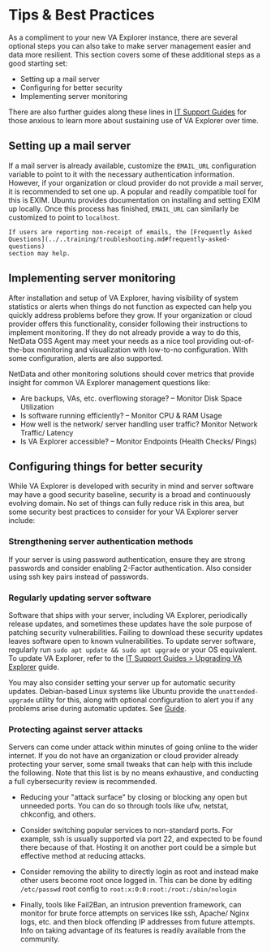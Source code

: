 # Tips & Best Practices

As a compliment to your new VA Explorer instance, there are several optional
steps you can also take to make server management easier and data more resilient.
This section covers some of these additional steps as a good starting set:

- Setting up a mail server
- Configuring for better security
- Implementing server monitoring

There are also further guides along these lines in [IT Support Guides](../../training/it_guides) for
those anxious to learn more about sustaining use of VA Explorer over time.

## Setting up a mail server

If a mail server is already available, customize the `EMAIL_URL` configuration
variable to point to it with the necessary authentication information. However,
if your organization or cloud provider do not provide a mail server, it is
recommended to set one up. A popular and readily compatible tool for this is
EXIM. Ubuntu provides documentation on installing and setting EXIM up locally.
Once this process has finished, `EMAIL_URL` can similarly be customized to point
to `localhost`.

```{note}
If users are reporting non-receipt of emails, the [Frequently Asked Questions](../..training/troubleshooting.md#frequently-asked-questions)
section may help.
```

## Implementing server monitoring

After installation and setup of VA Explorer, having visibility of system
statistics or alerts when things do not function as expected can help you
quickly address problems before they grow. If your organization or cloud
provider offers this functionality, consider following their instructions to
implement monitoring. If they do not already provide a way to do this, NetData
OSS Agent may meet your needs as a nice tool providing out-of-the-box monitoring
and visualization with low-to-no configuration. With some configuration, alerts
are also supported.

NetData and other monitoring solutions should cover metrics that provide insight
for common VA Explorer management questions like:

- Are backups, VAs, etc. overflowing storage? – Monitor Disk Space Utilization
- Is software running efficiently? – Monitor CPU & RAM Usage
- How well is the network/ server handling user traffic? Monitor Network Traffic/ Latency
- Is VA Explorer accessible? – Monitor Endpoints (Health Checks/ Pings)

## Configuring things for better security

While VA Explorer is developed with security in mind and server software may have
a good security baseline, security is a broad and continuously evolving domain.
No set of things can fully reduce risk in this area, but some security best
practices to consider for your VA Explorer server include:

### Strengthening server authentication methods

If your server is using password authentication, ensure they are strong passwords
and consider enabling 2-Factor authentication. Also consider using ssh key pairs
instead of passwords.

### Regularly updating server software

Software that ships with your server, including VA Explorer, periodically release
updates, and sometimes these updates have the sole purpose of patching security
vulnerabilities. Failing to download these security updates leaves software open
to known vulnerabilities. To update server software, regularly run
`sudo apt update && sudo apt upgrade` or your OS equivalent. To update VA
Explorer, refer to the [IT Support Guides > Upgrading VA Explorer](../../training/it_guides.md#upgrading-va-explorer)
guide.

You may also consider setting your server up for automatic security updates.
Debian-based Linux systems like Ubuntu provide the `unattended-upgrade` utility
for this, along with optional configuration to alert you if any problems arise
during automatic updates. See [Guide](https://help.ubuntu.com/community/AutomaticSecurityUpdates).

### Protecting against server attacks

Servers can come under attack within minutes of going online to the wider internet.
If you do not have an organization or cloud provider already protecting your
server, some small tweaks that can help with this include the following. Note
that this list is by no means exhaustive, and conducting a full cybersecurity
review is recommended.

- Reducing your "attack surface" by closing or blocking any open but unneeded
ports. You can do so through tools like ufw, netstat, chkconfig, and others.

- Consider switching popular services to non-standard ports. For example, ssh
is usually supported via port 22, and expected to be found there because of that.
Hosting it on another port could be a simple but effective method at reducing
attacks.

- Consider removing the ability to directly login as root and instead make other
users become root once logged in. This can be done by editing `/etc/passwd` root
config to `root:x:0:0:root:/root:/sbin/nologin`

- Finally, tools like Fail2Ban, an intrusion prevention framework, can monitor
for brute force attempts on services like ssh, Apache/ Nginx logs, etc. and then
block offending IP addresses from future attempts. Info on taking advantage of
its features is readily available from the community.
